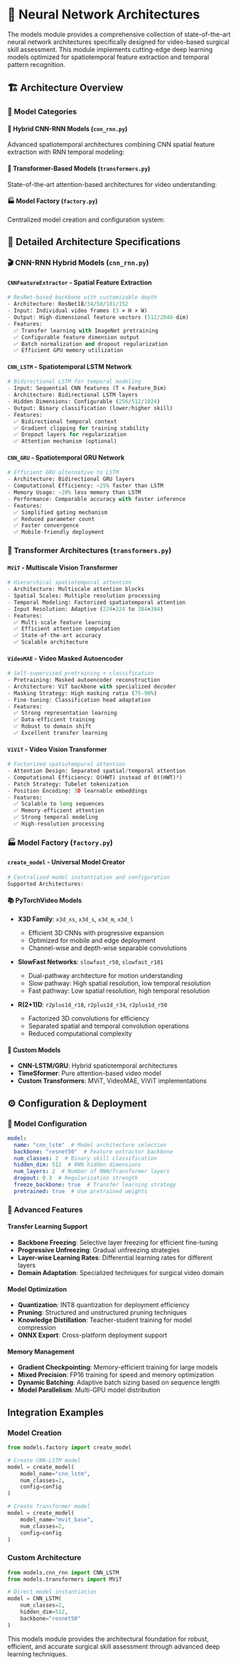 # 🧠 Neural Network Architectures

The models module provides a comprehensive collection of state-of-the-art neural network architectures specifically designed for video-based surgical skill assessment. This module implements cutting-edge deep learning models optimized for spatiotemporal feature extraction and temporal pattern recognition.

## 🏗️ Architecture Overview

### 🎯 Model Categories

#### **🔄 Hybrid CNN-RNN Models** (`cnn_rnn.py`)
Advanced spatiotemporal architectures combining CNN spatial feature extraction with RNN temporal modeling:

#### **🚀 Transformer-Based Models** (`transformers.py`)
State-of-the-art attention-based architectures for video understanding:

#### **🏭 Model Factory** (`factory.py`)
Centralized model creation and configuration system:

## 🔬 Detailed Architecture Specifications

### 🎬 CNN-RNN Hybrid Models (`cnn_rnn.py`)

#### **`CNNFeatureExtractor`** - Spatial Feature Extraction
```python
# ResNet-based backbone with customizable depth
- Architecture: ResNet18/34/50/101/152
- Input: Individual video frames (3 × H × W)
- Output: High-dimensional feature vectors (512/2048-dim)
- Features:
  ✅ Transfer learning with ImageNet pretraining
  ✅ Configurable feature dimension output
  ✅ Batch normalization and dropout regularization
  ✅ Efficient GPU memory utilization
```

#### **`CNN_LSTM`** - Spatiotemporal LSTM Network
```python
# Bidirectional LSTM for temporal modeling
- Input: Sequential CNN features (T × Feature_Dim)
- Architecture: Bidirectional LSTM layers
- Hidden Dimensions: Configurable (256/512/1024)
- Output: Binary classification (lower/higher skill)
- Features:
  ✅ Bidirectional temporal context
  ✅ Gradient clipping for training stability
  ✅ Dropout layers for regularization
  ✅ Attention mechanism (optional)
```

#### **`CNN_GRU`** - Spatiotemporal GRU Network
```python
# Efficient GRU alternative to LSTM
- Architecture: Bidirectional GRU layers
- Computational Efficiency: ~25% faster than LSTM
- Memory Usage: ~20% less memory than LSTM
- Performance: Comparable accuracy with faster inference
- Features:
  ✅ Simplified gating mechanism
  ✅ Reduced parameter count
  ✅ Faster convergence
  ✅ Mobile-friendly deployment
```

### 🔮 Transformer Architectures (`transformers.py`)

#### **`MViT`** - Multiscale Vision Transformer
```python
# Hierarchical spatiotemporal attention
- Architecture: Multiscale attention blocks
- Spatial Scales: Multiple resolution processing
- Temporal Modeling: Factorized spatiotemporal attention
- Input Resolution: Adaptive (224×224 to 384×384)
- Features:
  ✅ Multi-scale feature learning
  ✅ Efficient attention computation
  ✅ State-of-the-art accuracy
  ✅ Scalable architecture
```

#### **`VideoMAE`** - Video Masked Autoencoder
```python
# Self-supervised pretraining + classification
- Pretraining: Masked autoencoder reconstruction
- Architecture: ViT backbone with specialized decoder
- Masking Strategy: High masking ratio (75-90%)
- Fine-tuning: Classification head adaptation
- Features:
  ✅ Strong representation learning
  ✅ Data-efficient training
  ✅ Robust to domain shift
  ✅ Excellent transfer learning
```

#### **`ViViT`** - Video Vision Transformer
```python
# Factorized spatiotemporal attention
- Attention Design: Separated spatial/temporal attention
- Computational Efficiency: O(HWT) instead of O((HWT)²)
- Patch Strategy: Tubelet tokenization
- Position Encoding: 3D learnable embeddings
- Features:
  ✅ Scalable to long sequences
  ✅ Memory-efficient attention
  ✅ Strong temporal modeling
  ✅ High-resolution processing
```

### 🏭 Model Factory (`factory.py`)

#### **`create_model`** - Universal Model Creator
```python
# Centralized model instantiation and configuration
Supported Architectures:
```

#### **📚 PyTorchVideo Models**
- **X3D Family**: `x3d_xs`, `x3d_s`, `x3d_m`, `x3d_l`
  - Efficient 3D CNNs with progressive expansion
  - Optimized for mobile and edge deployment
  - Channel-wise and depth-wise separable convolutions

- **SlowFast Networks**: `slowfast_r50`, `slowfast_r101`
  - Dual-pathway architecture for motion understanding
  - Slow pathway: High spatial resolution, low temporal resolution
  - Fast pathway: Low spatial resolution, high temporal resolution

- **R(2+1)D**: `r2plus1d_r18`, `r2plus1d_r34`, `r2plus1d_r50`
  - Factorized 3D convolutions for efficiency
  - Separated spatial and temporal convolution operations
  - Reduced computational complexity

#### **🎯 Custom Models**
- **CNN-LSTM/GRU**: Hybrid spatiotemporal architectures
- **TimeSformer**: Pure attention-based video model
- **Custom Transformers**: MViT, VideoMAE, ViViT implementations

## ⚙️ Configuration & Deployment

### 🔧 Model Configuration
```yaml
model:
  name: "cnn_lstm"  # Model architecture selection
  backbone: "resnet50"  # Feature extractor backbone
  num_classes: 2  # Binary skill classification
  hidden_dim: 512  # RNN hidden dimensions
  num_layers: 2  # Number of RNN/Transformer layers
  dropout: 0.3  # Regularization strength
  freeze_backbone: true  # Transfer learning strategy
  pretrained: true  # Use pretrained weights
```

### 🚀 Advanced Features

#### **Transfer Learning Support**
- **Backbone Freezing**: Selective layer freezing for efficient fine-tuning
- **Progressive Unfreezing**: Gradual unfreezing strategies
- **Layer-wise Learning Rates**: Differential learning rates for different layers
- **Domain Adaptation**: Specialized techniques for surgical video domain

#### **Model Optimization**
- **Quantization**: INT8 quantization for deployment efficiency
- **Pruning**: Structured and unstructured pruning techniques
- **Knowledge Distillation**: Teacher-student training for model compression
- **ONNX Export**: Cross-platform deployment support

#### **Memory Management**
- **Gradient Checkpointing**: Memory-efficient training for large models
- **Mixed Precision**: FP16 training for speed and memory optimization
- **Dynamic Batching**: Adaptive batch sizing based on sequence length
- **Model Parallelism**: Multi-GPU model distribution

##  Integration Examples

### Model Creation
```python
from models.factory import create_model

# Create CNN-LSTM model
model = create_model(
    model_name="cnn_lstm",
    num_classes=2,
    config=config
)

# Create Transformer model
model = create_model(
    model_name="mvit_base",
    num_classes=2,
    config=config
)
```

### Custom Architecture
```python
from models.cnn_rnn import CNN_LSTM
from models.transformers import MViT

# Direct model instantiation
model = CNN_LSTM(
    num_classes=2,
    hidden_dim=512,
    backbone="resnet50"
)
```

This models module provides the architectural foundation for robust, efficient, and accurate surgical skill assessment through advanced deep learning techniques.

